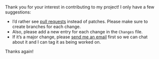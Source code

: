 Thank you for your interest in contributing to my project! I only have
a few suggestions:

- I’d rather see [pull requests] instead of patches.
  Please make sure to create branches for each change.
- Also, please add a new entry for each change in the `Changes` file.
- If it’s a major change, please [send me an email] first so we can chat
  about it and I can tag it as being worked on.
  
Thanks again!

[pull requests]: <https://codeberg.org/mjgardner/perl-Types-MIDI/pulls>
  "Types-MIDI pull requests"
[send me an email]: <mailto:mjgardner@cpan.org>
  "Mark Gardner via CPAN"

